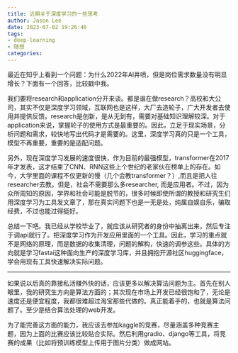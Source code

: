 ```yaml
---
title: 近期关于深度学习的一些思考
author: Jason Lee
date: 2023-07-02 19:26:46
tags: 
- deep-learning
- 随想
categories:
---
```


最近在知乎上看到一个问题：为什么2022年AI井喷，但是岗位需求数量没有明显增长？下面有一个回答，比较戳中我。

我们要将research和application分开来谈。都是谁在做research？高校和大公司，其实不仅是深度学习领域，互联网也是这样，大厂去造轮子，广大开发者去使用并提供反馈。research是创新，是从无到有，需要对基础知识理解较深。对于application来说，掌握轮子的使用方式是最重要的。因此，立足于现实场景，分析问题和需求，较快地写出代码才是需要的。这里，深度学习真的只是一个工具，模型不再重要，重要的是适配问题。

另外，现在深度学习发展的速度很快，作为目前的最强模型，transformer在2017年才发表，这才结束了CNN、RNN这些上个世纪的老家伙在榜单上的存在。如今，大学里面的课程不仅更新的慢（几个会教transformer？）,而且是把人往researcher去教。但是，社会不需要那么多researcher, 而是应用者。不过，因为众所周知的原因，学界和社会可能是脱节的，很多时候即使所谓的教授和研究生们用深度学习为工具发文章了，那在真实问题下也是一无是处，纯属自娱自乐，骗取经费，不过也能过得挺好。

总结一下吧。我已经从学校毕业了，就应该从研究者的身份中抽离出来，然后专注于调api就行了。把深度学习作为开发应用里面的一个工具。因此，学习的重点就不是网络的原理，而是数据的收集清理，问题的解构，快速的调参这些。具体的方向就是学习fastai这种面向生产的深度学习库，并且拥抱开源社区huggingface，学会用现有工具快速解决实际问题。

***

如果说以后真的靠接私活赚外快的话，应该更多以解决算法问题为主。首先在别人眼里，我的研究生方向是算法方面的；其次现在市场上开发已经很饱和了，无论是速度还是便宜程度，我都很难超过淘宝那些代做的。真正能着手的，也就是算法问题了。至少是结合算法处理的web开发。

为了能完善这方面的能力，我应该去参加kaggle的竞赛，尽量涵盖多种竞赛主题，因为上面的比赛应该比较贴合实际。然后利用gradio、django等工具，将竞赛的成果（比如将预训练模型上传用于图片分类）做成网站。


